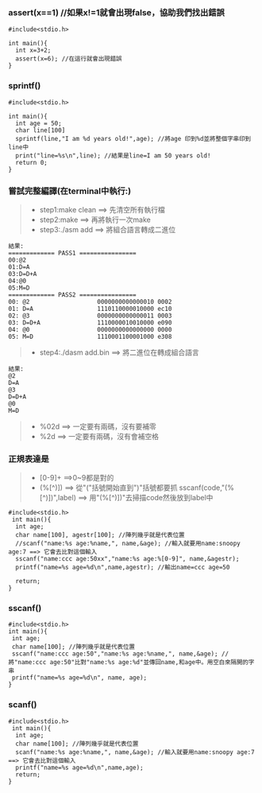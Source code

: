 ### assert(x==1) //如果x!=1就會出現false，協助我們找出錯誤

```
#include<stdio.h>

int main(){
  int x=3+2;
  assert(x=6); //在這行就會出現錯誤
}
```
### sprintf()
```
#include<stdio.h>

int main(){
  int age = 50;
  char line[100]
  sprintf(line,"I am %d years old!",age); //將age 印到%d並將整個字串印到line中
  print("line=%s\n",line); //結果是line=I am 50 years old!
  return 0;
}
```
### 嘗試完整編譯(在terminal中執行:)
>* step1:make clean ==> 先清空所有執行檔
>* step2:make ==> 再將執行一次make
>* step3:./asm add  ==> 將組合語言轉成二進位
```
結果:
============= PASS1 ================
00:@2
01:D=A
03:D=D+A
04:@0
05:M=D
============= PASS2 ================
00: @2                   0000000000000010 0002
01: D=A                  1110110000010000 ec10
02: @3                   0000000000000011 0003
03: D=D+A                1110000010010000 e090
04: @0                   0000000000000000 0000
05: M=D                  1110001100001000 e308
```
>* step4:./dasm add.bin  ==> 將二進位在轉成組合語言
```
結果:
@2
D=A
@3
D=D+A
@0
M=D
```
>* %02d ==> 一定要有兩碼，沒有要補零
>* %2d ==> 一定要有兩碼，沒有會補空格
### 正規表達是
>* [0-9]+ ==>0~9都是對的
>* (%[^)]) ==> 從"("括號開始直到")"括號都要抓
sscanf(code,"(%[^)])",label) ==> 用"(%[^)])"去掃描code然後放到label中

```
#include<stdio.h>
 int main(){
  int age;
  char name[100], agestr[100]; //陣列幾乎就是代表位置
  //scanf("name:%s age:%name,", name,&age); //輸入就要用name:snoopy age:7 ==> 它會去比對這個輸入
  sscanf("name:ccc age:50xx","name:%s age:%[0-9]", name,&agestr); 
  printf("name=%s age=%d\n",name,agestr); //輸出name=ccc age=50
  
  return;
}
```

### sscanf()
 ```
 #include<stdio.h>
 int main(){
  int age;
  char name[100]; //陣列幾乎就是代表位置
  sscanf("name:ccc age:50","name:%s age:%name,", name,&age); //將"name:ccc age:50"比對"name:%s age:%d"並傳回name,和age中。用空白來隔開的字串
  printf("name=%s age=%d\n", name, age);
}
```

### scanf()
```
#include<stdio.h>
 int main(){
  int age;
  char name[100]; //陣列幾乎就是代表位置
  scanf("name:%s age:%name,", name,&age); //輸入就要用name:snoopy age:7 ==> 它會去比對這個輸入
  printf("name=%s age=%d\n",name,age); 
  return;
}
```
  
